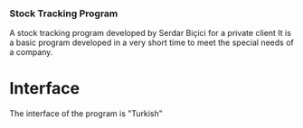 ### Stock Tracking Program
A stock tracking program developed by Serdar Biçici for a private client
It is a basic program developed in a very short time to meet the special needs of 
a company.

# Interface
The interface of the program is "Turkish"
